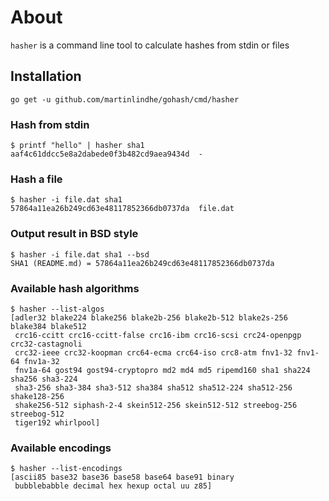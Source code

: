 # About

`hasher` is a command line tool to calculate hashes from stdin or files


## Installation

    go get -u github.com/martinlindhe/gohash/cmd/hasher


### Hash from stdin

```
$ printf "hello" | hasher sha1
aaf4c61ddcc5e8a2dabede0f3b482cd9aea9434d  -
```


### Hash a file

```
$ hasher -i file.dat sha1
57864a11ea26b249cd63e48117852366db0737da  file.dat
```

### Output result in BSD style

```
$ hasher -i file.dat sha1 --bsd
SHA1 (README.md) = 57864a11ea26b249cd63e48117852366db0737da
```


### Available hash algorithms
```
$ hasher --list-algos
[adler32 blake224 blake256 blake2b-256 blake2b-512 blake2s-256 blake384 blake512
 crc16-ccitt crc16-ccitt-false crc16-ibm crc16-scsi crc24-openpgp crc32-castagnoli
 crc32-ieee crc32-koopman crc64-ecma crc64-iso crc8-atm fnv1-32 fnv1-64 fnv1a-32
 fnv1a-64 gost94 gost94-cryptopro md2 md4 md5 ripemd160 sha1 sha224 sha256 sha3-224
 sha3-256 sha3-384 sha3-512 sha384 sha512 sha512-224 sha512-256 shake128-256
 shake256-512 siphash-2-4 skein512-256 skein512-512 streebog-256 streebog-512
 tiger192 whirlpool]
```

### Available encodings

```
$ hasher --list-encodings
[ascii85 base32 base36 base58 base64 base91 binary
 bubblebabble decimal hex hexup octal uu z85]
```
